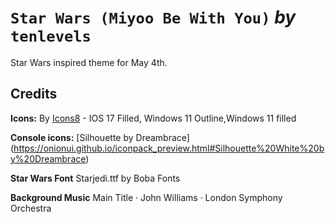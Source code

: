 # `Star Wars (Miyoo Be With You)` *by* `tenlevels`

Star Wars inspired theme for May 4th.


## Credits

**Icons:** By [Icons8](https://icons8.com/) - IOS 17 Filled, Windows 11 Outline,Windows 11 filled

**Console icons:** [Silhouette by Dreambrace] (https://onionui.github.io/iconpack_preview.html#Silhouette%20White%20by%20Dreambrace)

**Star Wars Font** Starjedi.ttf by Boba Fonts

**Background Music** Main Title · John Williams · London Symphony Orchestra